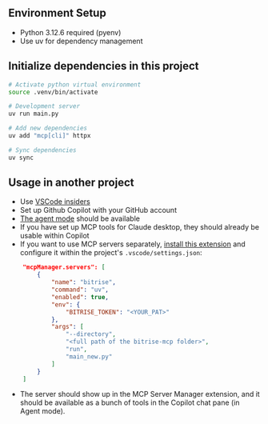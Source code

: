 ## Environment Setup
- Python 3.12.6 required (pyenv)
- Use uv for dependency management

## Initialize dependencies in this project
```bash
# Activate python virtual environment
source .venv/bin/activate

# Development server
uv run main.py

# Add new dependencies
uv add "mcp[cli]" httpx

# Sync dependencies
uv sync
```

## Usage in another project

- Use [VSCode insiders](https://code.visualstudio.com/insiders/)
- Set up Github Copilot with your GitHub account
- [The agent mode](https://code.visualstudio.com/blogs/2025/02/24/introducing-copilot-agent-mode) should be available 
- If you have set up MCP tools for Claude desktop, they should already be usable within Copilot
- If you want to use MCP servers separately, [install this extension](https://marketplace.visualstudio.com/items?itemName=SemanticWorkbenchTeam.mcp-server-vscode) and configure it within the project's `.vscode/settings.json`:

```json
    "mcpManager.servers": [
        {
            "name": "bitrise",
            "command": "uv",
            "enabled": true,
            "env": {
                "BITRISE_TOKEN": "<YOUR_PAT>"
            },
            "args": [
                "--directory",
                "<full path of the bitrise-mcp folder>",
                "run",
                "main_new.py"
            ]
        }
    ]
```
- The server should show up in the MCP Server Manager extension, and it should be available as a bunch of tools in the Copilot chat pane (in Agent mode).